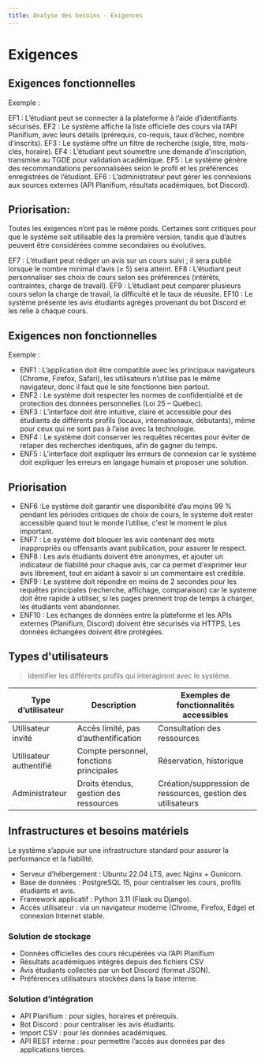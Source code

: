 ```yaml
---
title: Analyse des besoins - Exigences
---
```


# Exigences

## Exigences fonctionnelles


Exemple :

EF1 : L’étudiant peut se connecter à la plateforme à l’aide d’identifiants sécurisés.
EF2 : Le système affiche la liste officielle des cours via l’API Planifium, avec leurs détails (prérequis, co-requis, taux d’échec, nombre d’inscrits).
EF3 : Le système offre un filtre de recherche (sigle, titre, mots-clés, horaire).
EF4 : L’étudiant peut soumettre une demande d’inscription, transmise au TGDE pour validation académique.
EF5 : Le système génère des recommandations personnalisées selon le profil et les préférences enregistrées de l’étudiant.
EF6 : L’administrateur peut gérer les connexions aux sources externes (API Planifium, résultats académiques, bot Discord).

## Priorisation:
Toutes les exigences n’ont pas le même poids. Certaines sont critiques pour que le système soit utilisable des la première version, tandis que d’autres peuvent être considérées comme secondaires ou évolutives.  

EF7 : L’étudiant peut rédiger un avis sur un cours suivi ; il sera publié lorsque le nombre minimal d’avis (≥ 5) sera atteint.
EF8 : L’étudiant peut personnaliser ses choix de cours selon ses préférences (intérêts, contraintes, charge de travail).
EF9 : L’étudiant peut comparer plusieurs cours selon la charge de travail, la difficulté et le taux de réussite.
EF10 : Le système présente les avis étudiants agrégés provenant du bot Discord et les relie à chaque cours.

## Exigences non fonctionnelles


Exemple :

- ENF1 : L’application doit être compatible avec les principaux navigateurs (Chrome, Firefox, Safari), les utilisateurs n’utilise pas le même navigateur, donc il faut que le site fonctionne bien partout.
- ENF2 : Le système doit respecter les normes de confidentialité et de protection des données personnelles (Loi 25 – Québec).
- ENF3 : L’interface doit être intuitive, claire et accessible pour des étudiants de différents profils (locaux, internationaux, débutants), même pour ceux qui ne sont pas à l’aise avec la technologie.
- ENF4 : Le système doit conserver les requêtes récentes pour éviter de retaper des recherches identiques, afin de gagner du temps.
- ENF5 : L’interface doit expliquer les erreurs de connexion car le système doit expliquer les erreurs en langage humain et proposer une solution.

## Priorisation


- ENF6 :Le système doit garantir une disponibilité d’au moins 99 % pendant les périodes critiques de choix de cours, le systeme doit rester accessible quand tout le monde l’utilise, c'est le moment le plus important.
- ENF7 : Le système doit bloquer les avis contenant des mots inappropriés ou offensants avant publication, pour assurer le respect.
- ENF8 : Les avis étudiants doivent être anonymes, et ajouter un indicateur de fiabilité pour chaque avis, car ca permet d'exprimer leur avis librement, tout en aidant à savoir si un commentaire est crédible.
- ENF9 : Le système doit répondre en moins de 2 secondes pour les requêtes principales (recherche, affichage, comparaison) car le systeme doit être rapide à utiliser, si les pages prennent trop de temps à charger, les étudiants vont abandonner.
- ENF10 : Les échanges de données entre la plateforme et les APIs externes (Planifium, Discord) doivent être sécurisés via HTTPS, Les données échangées doivent être protégées.



## Types d'utilisateurs

> Identifier les différents profils qui interagiront avec le système.

| Type d’utilisateur | Description | Exemples de fonctionnalités accessibles |
|--------------------|-------------|------------------------------------------|
| Utilisateur invité | Accès limité, pas d’authentification | Consultation des ressources |
| Utilisateur authentifié | Compte personnel, fonctions principales | Réservation, historique |
| Administrateur | Droits étendus, gestion des ressources | Création/suppression de ressources, gestion des utilisateurs |



## Infrastructures et besoins matériels

Le système s’appuie sur une infrastructure standard pour assurer la performance et la fiabilité.

- Serveur d’hébergement : Ubuntu 22.04 LTS, avec Nginx + Gunicorn.  
- Base de données : PostgreSQL 15, pour centraliser les cours, profils étudiants et avis.  
- Framework applicatif : Python 3.11 (Flask ou Django).  
- Accès utilisateur : via un navigateur moderne (Chrome, Firefox, Edge) et connexion Internet stable.

### Solution de stockage
- Données officielles des cours récupérées via l’API Planifium 
- Résultats académiques intégrés depuis des fichiers CSV
- Avis étudiants collectés par un bot Discord (format JSON).
- Préférences utilisateurs stockées dans la base interne.  

### Solution d’intégration
- API Planifium : pour sigles, horaires et prérequis.  
- Bot Discord : pour centraliser les avis étudiants.  
- Import CSV : pour les données académiques.  
- API REST interne : pour permettre l’accès aux données par des applications tierces.
